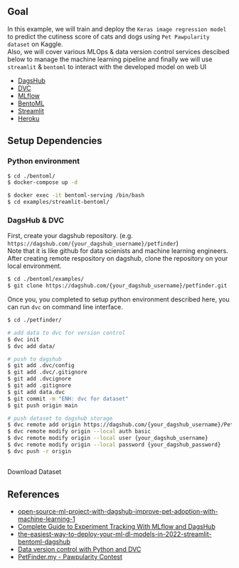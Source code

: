 ## Goal
In this example, we will train and deploy the `Keras image regression model` to predict the cutiness score of cats and dogs using `Pet Pawpularity dataset` on Kaggle.  
Also, we will cover various MLOps & data version control services descibed below to manage the machine learning pipeline and finally we will use `streamlit` & `bentoml` to interact with the developed model on web UI
- [DagsHub]
- [DVC]
- [MLflow]
- [BentoML]
- [Streamlit]
- [Heroku]


## Setup Dependencies
### Python environment
```bash
$ cd ./bentoml/
$ docker-compose up -d

$ docker exec -it bentoml-serving /bin/bash
$ cd examples/streamlit-bentoml/
```

### DagsHub & DVC
First, create your dagshub repository. (e.g. `https://dagshub.com/{your_dagshub_username}/petfinder`)  
Note that it is like github for data scienists and machine learning engineers.  
After creating remote respository on dagshub, clone the repository on your local environment.
```bash
$ cd ./bentoml/examples/
$ git clone https://dagshub.com/{your_dagshub_username}/petfinder.git ./petfinder/
```

Once you, you completed to setup python environment described here, you can run `dvc` on command line interface.

```bash
$ cd ./petfinder/

# add data to dvc for version control
$ dvc init
$ dvc add data/

# push to dagshub
$ git add .dvc/config
$ git add .dvc/.gitignore
$ git add .dvcignore
$ git add .gitignore
$ git add data.dvc
$ git commit -m "ENH: dvc for dataset"
$ git push origin main

# push dataset to dagshub storage
$ dvc remote add origin https://dagshub.com/{your_dagshub_username}/PetFinder
$ dvc remote modify origin --local auth basic
$ dvc remote modify origin --local user {your_dagshub_username}
$ dvc remote modify origin --local password {your_dagshub_password}
$ dvc push -r origin
```


## 
Download Dataset





## References
- [open-source-ml-project-with-dagshub-improve-pet-adoption-with-machine-learning-1]
- [Complete Guide to Experiment Tracking With MLflow and DagsHub]
- [the-easiest-way-to-deploy-your-ml-dl-models-in-2022-streamlit-bentoml-dagshub]
- [Data version control with Python and DVC]
- [PetFinder.my - Pawpularity Contest]


[DagsHub]: https://dagshub.com/docs/index.html
[DVC]: https://dvc.org/
[MLflow]: https://www.mlflow.org/
[BentoML]: https://docs.bentoml.org/en/latest/
[Streamlit]: https://streamlit.io/
[Heroku]: https://devcenter.heroku.com/
[Data version control with Python and DVC]: https://realpython.com/python-data-version-control/
[open-source-ml-project-with-dagshub-improve-pet-adoption-with-machine-learning-1]: https://towardsdatascience.com/open-source-ml-project-with-dagshub-improve-pet-adoption-with-machine-learning-1-e9403f8f7711
[the-easiest-way-to-deploy-your-ml-dl-models-in-2022-streamlit-bentoml-dagshub]: https://towardsdatascience.com/the-easiest-way-to-deploy-your-ml-dl-models-in-2022-streamlit-bentoml-dagshub-ccf29c901dac
[Complete Guide to Experiment Tracking With MLflow and DagsHub]: https://towardsdatascience.com/complete-guide-to-experiment-tracking-with-mlflow-and-dagshub-a0439479e0b9
[PetFinder.my - Pawpularity Contest]: https://www.kaggle.com/competitions/petfinder-pawpularity-score/data

